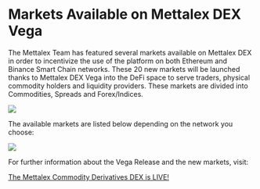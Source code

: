 # Markets Available on Mettalex DEX Vega

The Mettalex Team has featured several markets available on Mettalex DEX in order to incentivize the use of the platform on both Ethereum and Binance Smart Chain networks. These 20 new markets will be launched thanks to Mettalex DEX Vega into the DeFi space to serve traders, physical commodity holders and liquidity providers. These markets are divided into Commodities, Spreads and Forex/Indices.

![](https://lh6.googleusercontent.com/T0dzkITDbvDiYzzpkdkX-ocfJe9h0WtUJ-ZMhfZEJY8UgS_twenETCDnhxNrpu6KgXIGLIbqbaN0f15O18flp6oa0RdPItJc85bDfCDsT1Gi8SIC8pUmo5bghYYRSHI9s2tnjNLK)

 The available markets are listed below depending on the network you choose:

![](https://lh5.googleusercontent.com/HtT3LUTNN_oTZt18JqzF_eTHhZKP87l5uMjNymFi26bk_kIfHyba-dZME9OLMTa59_fWlfbnz0Oh2tZX7i2Eun3n1PQ5Lj7Ccdspp6ZVIEtCOnWP6P-4hiLNY9v7OQ5cEl9f5jH-)

For further information about the Vega Release and the new markets, visit:

[The Mettalex Commodity Derivatives DEX is LIVE!](https://mettalex.com/the-mettalex-commodity-derivatives-dex-is-live/)  


